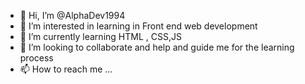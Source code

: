 - 👋 Hi, I’m @AlphaDev1994
- 👀 I’m interested in learning in Front end web development
- 🌱 I’m currently learning HTML , CSS,JS 
- 💞️ I’m looking to collaborate and help and guide me for the learning process 
- 📫 How to reach me ...

<!---
AlphaDev1994/AlphaDev1994 is a ✨ special ✨ repository because its `README.md` (this file) appears on your GitHub profile.
You can click the Preview link to take a look at your changes.
--->
